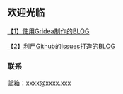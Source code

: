 ## 欢迎光临

[【1】使用Gridea制作的BLOG](https://liebao117.github.io/blog)

[【2】利用Github的issues打造的BLOG](https://github.com/liebao117/blog/issues)


### 联系

邮箱：xxxx@xxxx.xxx
